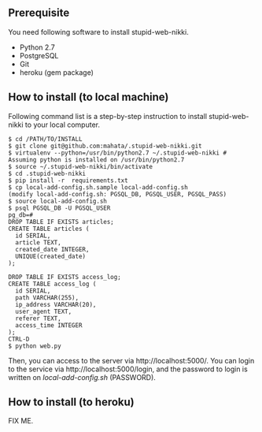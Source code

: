 ## Prerequisite

You need following software to install stupid-web-nikki.

* Python 2.7
* PostgreSQL
* Git
* heroku (gem package)

## How to install (to local machine)

Following command list is a step-by-step instruction to install stupid-web-nikki to your local computer.

    $ cd /PATH/TO/INSTALL
    $ git clone git@github.com:mahata/.stupid-web-nikki.git
    $ virtualenv --python=/usr/bin/python2.7 ~/.stupid-web-nikki # Assuming python is installed on /usr/bin/python2.7
    $ source ~/.stupid-web-nikki/bin/activate
    $ cd .stupid-web-nikki
    $ pip install -r  requirements.txt
    $ cp local-add-config.sh.sample local-add-config.sh
    (modify local-add-config.sh: PGSQL_DB, PGSQL_USER, PGSQL_PASS)
    $ source local-add-config.sh
    $ psql PGSQL_DB -U PGSQL_USER
    pg_db=#
    DROP TABLE IF EXISTS articles;
    CREATE TABLE articles (
      id SERIAL,
      article TEXT,
      created_date INTEGER,
      UNIQUE(created_date)
    );
    
    DROP TABLE IF EXISTS access_log;
    CREATE TABLE access_log (
      id SERIAL,
      path VARCHAR(255),
      ip_address VARCHAR(20),
      user_agent TEXT,
      referer TEXT,
      access_time INTEGER
    );
    CTRL-D
    $ python web.py

Then, you can access to the server via http://localhost:5000/.  You can login to the service via http://localhost:5000/login, and the password to login is written on _local-add-config.sh_ (PASSWORD).

## How to install (to heroku)

FIX ME.
